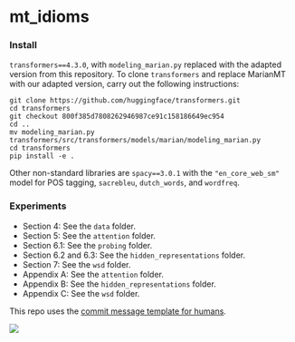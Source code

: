 # mt_idioms

### Install

`transformers==4.3.0`, with `modeling_marian.py` replaced with the adapted version from this repository.
To clone `transformers` and replace MarianMT with our adapted version, carry out the following instructions:
```
git clone https://github.com/huggingface/transformers.git
cd transformers
git checkout 800f385d7808262946987ce91c158186649ec954
cd ..
mv modeling_marian.py transformers/src/transformers/models/marian/modeling_marian.py
cd transformers
pip install -e .
```

Other non-standard libraries are `spacy==3.0.1` with the `"en_core_web_sm"` model for POS tagging,
`sacrebleu`, `dutch_words`, and `wordfreq`.

### Experiments
- Section 4: See the `data` folder.
- Section 5: See the `attention` folder.
- Section 6.1: See the `probing` folder.
- Section 6.2 and 6.3: See the `hidden_representations` folder.
- Section 7: See the `wsd` folder.
- Appendix A: See the `attention` folder.
- Appendix B: See the `hidden_representations` folder.
- Appendix C: See the `wsd` folder.

This repo uses the [commit message template for humans](https://github.com/Kaleidophon/commit-template-for-humans).

<image src="attention_flow.png" />

